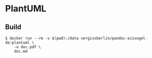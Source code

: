 # PlantUML

## Build

```console
$ docker run --rm -v $(pwd):/data vergissberlin/pandoc-eisvogel-de:plantuml \
    -o doc.pdf \
    doc.md
```
